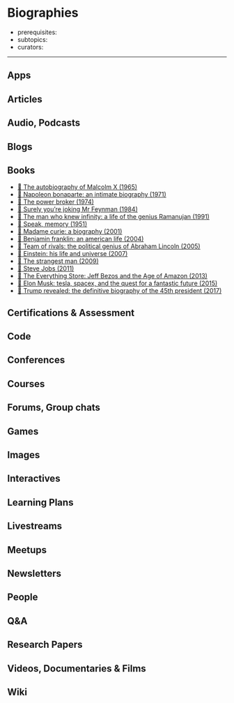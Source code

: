 # Biographies

- prerequisites:
- subtopics:
- curators:

------

## Apps


## Articles

## Audio, Podcasts

## Blogs

## Books
- [📕 The autobiography of Malcolm X (1965)](http://www.goodreads.com/book/show/92057.The_Autobiography_of_Malcolm_X)
- [📕 Napoleon bonaparte: an intimate biography (1971)](http://www.goodreads.com/book/show/22175392-napoleon-bonaparte-an-intimate-biography?rating=1)
- [📕 The power broker (1974)](http://www.goodreads.com/book/show/1111.The_Power_Broker)
- [📕 Surely you’re joking Mr Feynman (1984)](http://www.goodreads.com/book/show/5544.Surely_You_re_Joking_Mr_Feynman_)
- [📕 The man who knew infinity: a life of the genius Ramanujan (1991)](http://www.goodreads.com/book/show/106139.The_Man_Who_Knew_Infinity)
- [📕 Speak, memory (1951)](http://www.goodreads.com/book/show/30594.Speak_Memory)
- [📕 Madame curie: a biography (2001)](http://www.goodreads.com/book/show/341166.Madame_Curie)
- [📕 Benjamin franklin: an american life (2004)](http://www.goodreads.com/book/show/10883.Benjamin_Franklin)
- [📕 Team of rivals: the political genius of Abraham Lincoln (2005)](http://www.goodreads.com/book/show/2199.Team_of_Rivals)
- [📕 Einstein: his life and universe (2007)](http://www.goodreads.com/book/show/10884.Einstein)
- [📕 The strangest man (2009)](http://www.goodreads.com/book/show/6629359-the-strangest-man)
- [📕 Steve Jobs (2011)](http://www.goodreads.com/book/show/11084145-steve-jobs)
- [📕 The Everything Store: Jeff Bezos and the Age of Amazon (2013)](https://www.goodreads.com/book/show/17660462-the-everything-store)
- [📕 Elon Musk: tesla, spacex, and the quest for a fantastic future (2015)](http://www.goodreads.com/book/show/22543496-elon-musk)
- [📕 Trump revealed: the definitive biography of the 45th president (2017)](http://www.goodreads.com/book/show/29906336-trump-revealed)


## Certifications & Assessment

## Code

## Conferences

## Courses

## Forums, Group chats

## Games

## Images

## Interactives

## Learning Plans

## Livestreams

## Meetups

## Newsletters

## People

## Q&A

## Research Papers

## Videos, Documentaries & Films

## Wiki
